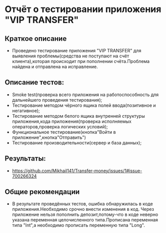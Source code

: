 # Отчёт о тестировании приложения "VIP TRANSFER"
## Краткое описание
* Проведено тестирование приложения "VIP TRANSFER" для выявления проблемы(средства не поступают на счёт клиента),которая происходит при пополнении счёта.Проблема найдена и отправлена на исправление.
## Описание тестов:
* Smoke test(проверка всего приложения на работоспособность для дальнейшего проведения тестирования);
 * Тестирование методом чёрного ящика полей ввода(позитивное и негативное);
 * Тестирование методом белого ящика внутренней структуры приложения,кода приложения(проверка исполняемых операторов,проверка логических условий);
 * Функциональное тестирование(кнопка"Войти в приложение",кнопка"Отправить")
 * Тестирование производительности(сервер и база данных);

## Результаты:
* https://github.com/Mikhail141/Transfer-money/issues/1#issue-700266324
## Общие рекомендации 
* В результате проведённых тестов, ошибка обнаружилась в коде приложения.Необходимо срочно внести изменения в код.
Через приложение нельзя пополнить депозит,потому-что в коде неверно указана переменная целочисленного типа.Прописана переменная типа "Int",а необходимо прописать переменную типа "Long".